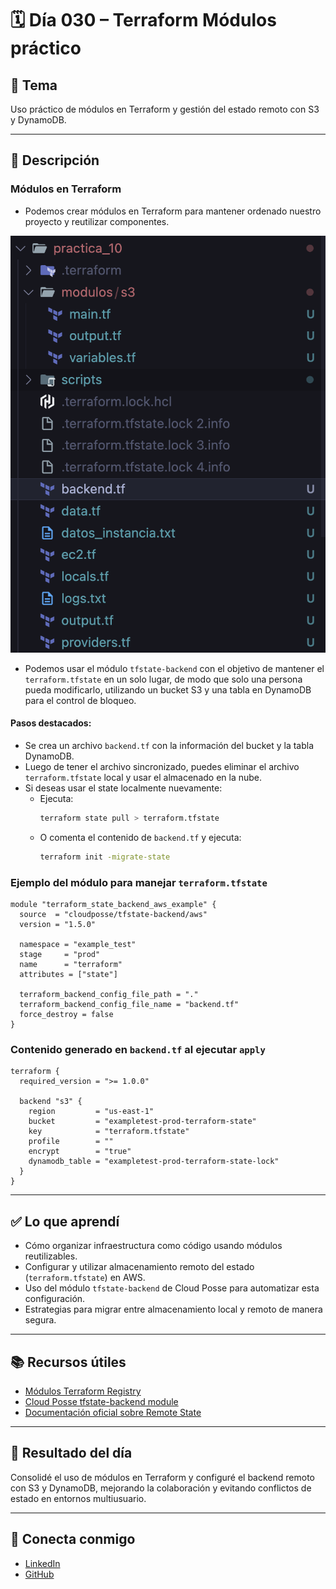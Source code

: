 # 🗓️ Día 030 – Terraform Módulos práctico

## 📌 Tema

Uso práctico de módulos en Terraform y gestión del estado remoto con S3 y DynamoDB.

---

## 📘 Descripción

### Módulos en Terraform

- Podemos crear módulos en Terraform para mantener ordenado nuestro proyecto y reutilizar componentes.

![Ejemplo de estructura de carpetas](https://github.com/pipeddev/100-dia-de-cloud/blob/main/030/structure_folder.png)

- Podemos usar el módulo `tfstate-backend` con el objetivo de mantener el `terraform.tfstate` en un solo lugar, de modo que solo una persona pueda modificarlo, utilizando un bucket S3 y una tabla en DynamoDB para el control de bloqueo.

#### Pasos destacados:

- Se crea un archivo `backend.tf` con la información del bucket y la tabla DynamoDB.
- Luego de tener el archivo sincronizado, puedes eliminar el archivo `terraform.tfstate` local y usar el almacenado en la nube.
- Si deseas usar el state localmente nuevamente:
  - Ejecuta:
    ```bash
    terraform state pull > terraform.tfstate
    ```
  - O comenta el contenido de `backend.tf` y ejecuta:
    ```bash
    terraform init -migrate-state
    ```

### Ejemplo del módulo para manejar `terraform.tfstate`

```hcl
module "terraform_state_backend_aws_example" {
  source  = "cloudposse/tfstate-backend/aws"
  version = "1.5.0"

  namespace = "example_test"
  stage     = "prod"
  name      = "terraform"
  attributes = ["state"]

  terraform_backend_config_file_path = "."
  terraform_backend_config_file_name = "backend.tf"
  force_destroy = false
}
```

### Contenido generado en `backend.tf` al ejecutar `apply`

```hcl
terraform {
  required_version = ">= 1.0.0"

  backend "s3" {
    region         = "us-east-1"
    bucket         = "exampletest-prod-terraform-state"
    key            = "terraform.tfstate"
    profile        = ""
    encrypt        = "true"
    dynamodb_table = "exampletest-prod-terraform-state-lock"
  }
}
```

---

## ✅ Lo que aprendí

- Cómo organizar infraestructura como código usando módulos reutilizables.
- Configurar y utilizar almacenamiento remoto del estado (`terraform.tfstate`) en AWS.
- Uso del módulo `tfstate-backend` de Cloud Posse para automatizar esta configuración.
- Estrategias para migrar entre almacenamiento local y remoto de manera segura.

---

## 📚 Recursos útiles

- [Módulos Terraform Registry](https://registry.terraform.io/browse/modules)
- [Cloud Posse tfstate-backend module](https://github.com/cloudposse/terraform-aws-tfstate-backend)
- [Documentación oficial sobre Remote State](https://developer.hashicorp.com/terraform/language/state/remote)

---

## 🌟 Resultado del día

Consolidé el uso de módulos en Terraform y configuré el backend remoto con S3 y DynamoDB, mejorando la colaboración y evitando conflictos de estado en entornos multiusuario.

---

## 🤝 Conecta conmigo

- [LinkedIn](https://www.linkedin.com/in/luis-felipe-carrasco/)
- [GitHub](https://github.com/pipeddev/)
